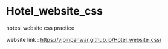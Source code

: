 # Hotel_website_css
hotesl website css practice

website link : https://vipinpanwar.github.io/Hotel_website_css/
